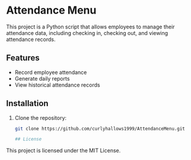 # Attendance Menu

This project is a Python script that allows employees to manage their attendance data, including checking in, checking out, and viewing attendance records.

## Features
- Record employee attendance
- Generate daily reports
- View historical attendance records

## Installation
1. Clone the repository:
   ```bash
   git clone https://github.com/curlyhallows1999/AttendanceMenu.git

   ## License
This project is licensed under the MIT License.

